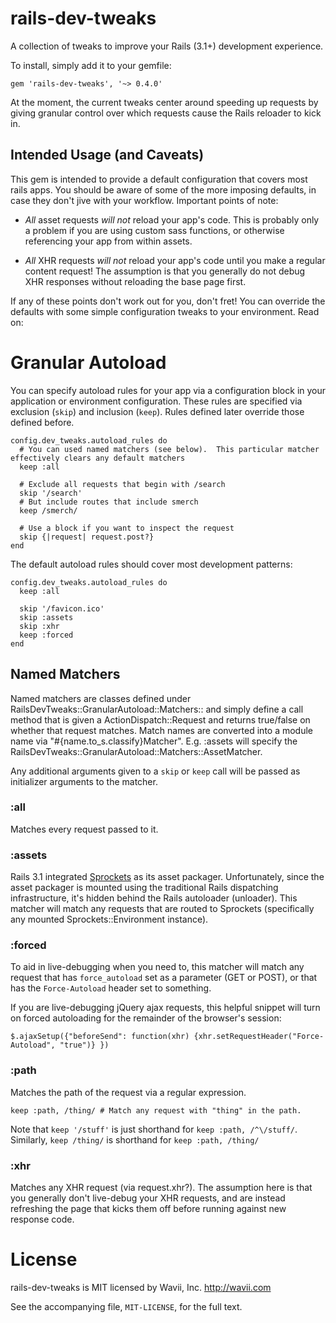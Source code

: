 # rails-dev-tweaks
A collection of tweaks to improve your Rails (3.1+) development experience.

To install, simply add it to your gemfile:

    gem 'rails-dev-tweaks', '~> 0.4.0'

At the moment, the current tweaks center around speeding up requests by giving granular control over which requests
cause the Rails reloader to kick in.


## Intended Usage (and Caveats)
This gem is intended to provide a default configuration that covers most rails apps.  You should be aware of some of
the more imposing defaults, in case they don't jive with your workflow.  Important points of note:

* _All_ asset requests _will not_ reload your app's code.  This is probably only a problem if you are using custom sass
  functions, or otherwise referencing your app from within assets.

* _All_ XHR requests _will not_ reload your app's code until you make a regular content request!  The assumption is
  that you generally do not debug XHR responses without reloading the base page first.

If any of these points don't work out for you, don't fret!  You can override the defaults with some simple
configuration tweaks to your environment.  Read on:


# Granular Autoload
You can specify autoload rules for your app via a configuration block in your application or environment configuration.
These rules are specified via exclusion (`skip`) and inclusion (`keep`).  Rules defined later override those defined
before.

    config.dev_tweaks.autoload_rules do
      # You can used named matchers (see below).  This particular matcher effectively clears any default matchers
      keep :all

      # Exclude all requests that begin with /search
      skip '/search'
      # But include routes that include smerch
      keep /smerch/

      # Use a block if you want to inspect the request
      skip {|request| request.post?}
    end

The default autoload rules should cover most development patterns:

    config.dev_tweaks.autoload_rules do
      keep :all

      skip '/favicon.ico'
      skip :assets
      skip :xhr
      keep :forced
    end

## Named Matchers
Named matchers are classes defined under RailsDevTweaks::GranularAutoload::Matchers:: and simply define a call
method that is given a ActionDispatch::Request and returns true/false on whether that request matches. Match names
are converted into a module name via "#{name.to\_s.classify}Matcher".  E.g. :assets will specify the
RailsDevTweaks::GranularAutoload::Matchers::AssetMatcher.

Any additional arguments given to a `skip` or `keep` call will be passed as initializer arguments to the matcher.

### :all
Matches every request passed to it.

### :assets
Rails 3.1 integrated [Sprockets](http://getsprockets.org/) as its asset packager.  Unfortunately, since the asset
packager is mounted using the traditional Rails dispatching infrastructure, it's hidden behind the Rails autoloader
(unloader). This matcher will match any requests that are routed to Sprockets (specifically any mounted
Sprockets::Environment instance).

### :forced
To aid in live-debugging when you need to, this matcher will match any request that has `force_autoload` set as a
parameter (GET or POST), or that has the `Force-Autoload` header set to something.

If you are live-debugging jQuery ajax requests, this helpful snippet will turn on forced autoloading for the remainder
of the browser's session:

    $.ajaxSetup({"beforeSend": function(xhr) {xhr.setRequestHeader("Force-Autoload", "true")} })

### :path
Matches the path of the request via a regular expression.

    keep :path, /thing/ # Match any request with "thing" in the path.

Note that `keep '/stuff'` is just shorthand for `keep :path, /^\/stuff/`.  Similarly, `keep /thing/` is shorthand for
`keep :path, /thing/`

### :xhr
Matches any XHR request (via request.xhr?).  The assumption here is that you generally don't live-debug your XHR
requests, and are instead refreshing the page that kicks them off before running against new response code.


# License
rails-dev-tweaks is MIT licensed by Wavii, Inc.  http://wavii.com

See the accompanying file, `MIT-LICENSE`, for the full text.

